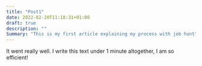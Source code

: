 ```yaml
---
title: "Post1"
date: 2022-02-20T11:18:31+01:00
draft: true
description: ""
Summary: "This is my first article explaining my process with job hunt"
---
```


It went really well. I write this text under 1 minute altogether, I am so efficient!
